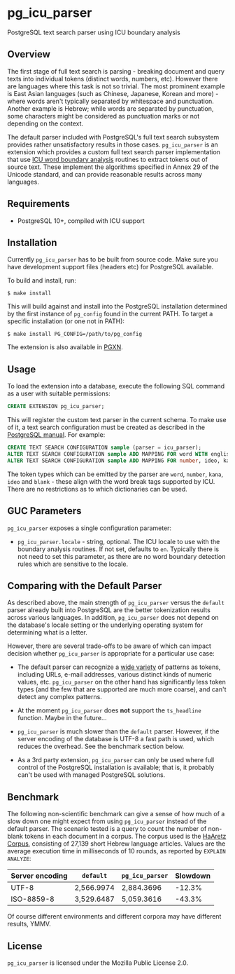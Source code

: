 # pg_icu_parser
PostgreSQL text search parser using ICU boundary analysis

## Overview

The first stage of full text search is parsing - breaking document and query texts into individual tokens (distinct words, numbers, etc). However there are languages where this task is not so trivial. The most prominent example is East Asian languages (such as Chinese, Japanese, Korean and more) - where words aren't typically separated by whitespace and punctuation. Another example is Hebrew; while words are separated by punctuation, some characters might be considered as punctuation marks or not depending on the context.

The default parser included with PostgreSQL's full text search subsystem provides rather unsatisfactory results in those cases. `pg_icu_parser` is an extension which provides a custom full text search parser implementation that use [ICU word boundary analysis](https://unicode-org.github.io/icu/userguide/boundaryanalysis/#word-boundary) routines to extract tokens out of source text. These implement the algorithms specified in Annex 29 of the Unicode standard, and can provide reasonable results across many languages.

## Requirements

* PostgreSQL 10+, compiled with ICU support

## Installation

Currently `pg_icu_parser` has to be built from source code. Make sure you have development support files (headers etc) for PostgreSQL available.

To build and install, run:
```
$ make install
```

This will build against and install into the PostgreSQL installation determined by the first instance of `pg_config` found in the current PATH. To target a specific installation (or one not in PATH):

```
$ make install PG_CONFIG=/path/to/pg_config
```

The extension is also available in [PGXN](https://pgxn.org/dist/pg_icu_parser/).

## Usage

To load the extension into a database, execute the following SQL command as a user with suitable permissions:

```sql
CREATE EXTENSION pg_icu_parser;
```

This will register the custom text parser in the current schema. To make use of it, a text search configuration must be created as described in the [PostgreSQL manual](https://www.postgresql.org/docs/current/textsearch-configuration.html). For example:

```sql
CREATE TEXT SEARCH CONFIGURATION sample (parser = icu_parser);
ALTER TEXT SEARCH CONFIGURATION sample ADD MAPPING FOR word WITH english_stem;
ALTER TEXT SEARCH CONFIGURATION sample ADD MAPPING FOR number, ideo, kana WITH simple;
```

The token types which can be emitted by the parser are `word`, `number`, `kana`, `ideo` and `blank` - these align with the word break tags supported by ICU. There are no restrictions as to which dictionaries can be used.

## GUC Parameters

`pg_icu_parser` exposes a single configuration parameter:

* `pg_icu_parser.locale` - string, optional. The ICU locale to use with the boundary analysis routines. If not set, defaults to `en`. Typically there is not need to set this parameter, as there are no word boundary detection rules which are sensitive to the locale.

## Comparing with the Default Parser

As described above, the main strength of `pg_icu_parser` versus the `default` parser already built into PostgreSQL are the better tokenization results across various languages. In addition, `pg_icu_parser` does not depend on the database's locale setting or the underlying operating system for determining what is a letter.

However, there are several trade-offs to be aware of which can impact decision whether `pg_icu_parser` is appropriate for a particular use case:

* The default parser can recognize a [wide variety](https://www.postgresql.org/docs/current/textsearch-parsers.html) of patterns as tokens, including URLs, e-mail addresses, various distinct kinds of numeric values, etc. `pg_icu_parser` on the other hand has significantly less token types (and the few that are supported are much more coarse), and can't detect any complex patterns.

* At the moment `pg_icu_parser` does **not** support the `ts_headline` function. Maybe in the future...

* `pg_icu_parser` is much slower than the `default` parser. However, if the server encoding of the database is UTF-8 a fast path is used, which reduces the overhead. See the benchmark section below.

* As a 3rd party extension, `pg_icu_parser` can only be used where full control of the PostgreSQL installation is available; that is, it probably can't be used with managed PostgreSQL solutions.

## Benchmark

The following non-scientific benchmark can give a sense of how much of a slow down one might expect from using `pg_icu_parser` instead of the default parser. The scenario tested is a query to count the number of non-blank tokens in each document in a corpus. The corpus used is the [HaAretz Corpus](https://mila.cs.technion.ac.il/eng/resources_corpora_haaretz.html), consisting of 27,139 short Hebrew language articles. Values are the average execution time in milliseconds of 10 rounds, as reported by `EXPLAIN ANALYZE`:

| Server encoding | `default`  | `pg_icu_parser` | Slowdown |
|-----------------|------------|-----------------|----------|
| UTF-8           | 2,566.9974 | 2,884.3696      | -12.3%   |
| ISO-8859-8      | 3,529.6487 | 5,059.3616      | -43.3%   |

Of course different environments and different corpora may have different results, YMMV.

## License

`pg_icu_parser` is licensed under the Mozilla Public License 2.0.
